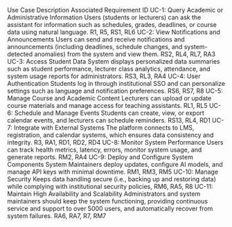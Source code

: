 Use Case
Description
Associated Requirement ID
UC-1: Query Academic or Administrative Information
Users (students or lecturers) can ask the assistant for information such as schedules, grades, deadlines, or course data using natural language.
R1, R5, RS1, RL6
UC-2: View Notifications and Announcements
Users can send and receive notifications and announcements (including deadlines, schedule changes, and system-detected anomalies) from the system and view them. 
RS2, RL4, RL7, RA3
UC-3: Access Student Data
System displays personalized data summaries such as student performance, lecturer class analytics, attendance, and system usage reports for administrators.
RS3, RL3, RA4
UC-4: User Authentication
Students log in through institutional SSO and can personalize settings such as language and notification preferences.
RS6, RS7, R8
UC-5: Manage Course and Academic Content
Lecturers can upload or update course materials and manage access for teaching assistants.
RL1, RL5
UC-6: Schedule and Manage Events
Students can create, view, or export calendar events, and lecturers can schedule reminders.
RS13, RL4, RD1
UC-7: Integrate with External Systems
The platform connects to LMS, registration, and calendar systems, which ensures data consistency and integrity.
R3, RA1, RD1, RD2, RD4
UC-8: Monitor System Performance
Users can track health metrics, latency, errors, monitor system usage, and generate reports.
RM2, RA4
UC-9: Deploy and Configure System Components
System Maintainers deploy updates, configure AI models, and manage API keys with minimal downtime.
RM1, RM3, RM5
UC-10: Manage Security
Keeps data handling secure (i.e., backing up and restoring data) while complying with institutional security policies,
RM6, RA5, R8
UC-11: Maintain High Availability and Scalability
Administrators and system maintainers should keep the system functioning, providing continuous service and support to over 5000 users, and automatically recover from system failures.
RA6, RA7, R7, RM7


